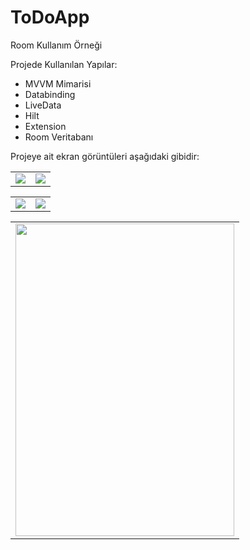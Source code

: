 # ToDoApp
Room Kullanım Örneği

Projede Kullanılan Yapılar:
- MVVM Mimarisi
- Databinding
- LiveData
- Hilt
- Extension
- Room Veritabanı

Projeye ait ekran görüntüleri aşağıdaki gibidir:

<table>
 <tr>
   <td>
   <img src="https://user-images.githubusercontent.com/99657258/178854450-f8987211-4551-40ef-9296-7e2383999143.png" >
   </td>
   <td>     
    <img src="https://user-images.githubusercontent.com/99657258/178854452-0b624271-db17-4836-8204-de3e160ea0c9.png" >
   </td>
  </tr>
 </table>
 <table>
 <tr>
 <td>
    <img src="https://user-images.githubusercontent.com/99657258/178854447-dcafd15e-ed5b-45b3-af4e-d291822f92d6.png">
   </td>
    <td>
     <img src="https://user-images.githubusercontent.com/99657258/178854453-9e5ff6ca-04e5-419f-bc54-4f0a33c9360a.png">
    </td>
  </tr>
 </table>
 <table>
 <tr>
    <td>
     <img src="https://user-images.githubusercontent.com/99657258/178854454-dbfff683-9d1d-46ff-b58e-b061cb45c649.png" width="350" height="500">
    </td>
  </tr>
 </table>


